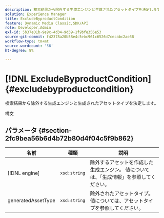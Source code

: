```yaml
---
description: 検索結果から除外する生成エンジンと生成されたアセットタイプを決定します。
solution: Experience Manager
title: ExcludeByproductCondition
feature: Dynamic Media Classic,SDK/API
role: Developer,Admin
exl-id: 5b37e01b-9e9c-4d34-9d39-1f9bfe356e53
source-git-commit: f42378a20b58e4c5ebc961c6526d7cecabc2ae38
workflow-type: tm+mt
source-wordcount: '56'
ht-degree: 8%

---
```


# [!DNL ExcludeByproductCondition]{#excludebyproductcondition}

検索結果から除外する生成エンジンと生成されたアセットタイプを決定します。

構文

## パラメータ {#section-2fc9bea56b6d4b72b80d4f04c5f9b862}

| 名前 | 種類 | 説明 |
|---|---|---|
| [!DNL engine] | `xsd:string` | 除外するアセットを作成した生成エンジン。 値については、「生成情報」を参照してください。 |
| generatedAssetType | `xsd:string` | 除外されたアセットタイプ。 値については、アセットタイプを参照してください。 |

